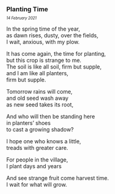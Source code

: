 ### Planting Time
<p style="margin:0; margin-top: -0.5rem">
  <em>
    <small><small>14 February 2021</small></small>
  </em>
</p>

In the spring time of the year,\
as dawn rises, dusty, over the fields,\
I wait, anxious, with my plow.

It has come again, the time for planting,\
but this crop is strange to me.\
The soil is like all soil, firm but supple,\
and I am like all planters,\
firm but supple.

Tomorrow rains will come,\
and old seed wash away\
as new seed takes its root,

And who will then be standing here\
in planters’ shoes\
to cast a growing shadow?

I hope one who knows a little,\
treads with greater care.

For people in the village,\
I plant days and years

And see strange fruit come harvest time.\
I wait for what will grow.
